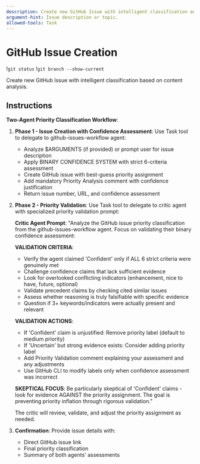 ```yaml
---
description: Create new GitHub Issue with intelligent classification and metadata.
argument-hint: Issue description or topic.
allowed-tools: Task
---
```


# GitHub Issue Creation

!`git status`
!`git branch --show-current`

Create new GitHub Issue with intelligent classification based on content analysis.

## Instructions

**Two-Agent Priority Classification Workflow**:

1. **Phase 1 - Issue Creation with Confidence Assessment**:
   Use Task tool to delegate to github-issues-workflow agent:
   - Analyze $ARGUMENTS (if provided) or prompt user for issue description
   - Apply BINARY CONFIDENCE SYSTEM with strict 6-criteria assessment
   - Create GitHub issue with best-guess priority assignment
   - Add mandatory Priority Analysis comment with confidence justification
   - Return issue number, URL, and confidence assessment

2. **Phase 2 - Priority Validation**:
   Use Task tool to delegate to critic agent with specialized priority validation prompt:
   
   **Critic Agent Prompt**: "Analyze the GitHub issue priority classification from the github-issues-workflow agent. Focus on validating their binary confidence assessment:

   **VALIDATION CRITERIA**:
   - Verify the agent claimed 'Confident' only if ALL 6 strict criteria were genuinely met
   - Challenge confidence claims that lack sufficient evidence
   - Look for overlooked conflicting indicators (enhancement, nice to have, future, optional)  
   - Validate precedent claims by checking cited similar issues
   - Assess whether reasoning is truly falsifiable with specific evidence
   - Question if 3+ keywords/indicators were actually present and relevant

   **VALIDATION ACTIONS**:
   - If 'Confident' claim is unjustified: Remove priority label (default to medium priority)
   - If 'Uncertain' but strong evidence exists: Consider adding priority label
   - Add Priority Validation comment explaining your assessment and any adjustments
   - Use GitHub CLI to modify labels only when confidence assessment was incorrect

   **SKEPTICAL FOCUS**: Be particularly skeptical of 'Confident' claims - look for evidence AGAINST the priority assignment. The goal is preventing priority inflation through rigorous validation."

   The critic will review, validate, and adjust the priority assignment as needed.

3. **Confirmation**:
   Provide issue details with:
   - Direct GitHub issue link
   - Final priority classification
   - Summary of both agents' assessments